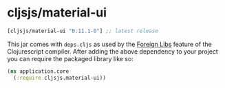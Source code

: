 # cljsjs/material-ui

[](dependency)
```clojure
[cljsjs/material-ui "0.11.1-0"] ;; latest release
```
[](/dependency)

This jar comes with `deps.cljs` as used by the [Foreign Libs][flibs] feature
of the Clojurescript compiler. After adding the above dependency to your project
you can require the packaged library like so:

```clojure
(ns application.core
  (:require cljsjs.material-ui))
```
[flibs]: https://github.com/clojure/clojurescript/wiki/Packaging-Foreign-Dependencies

